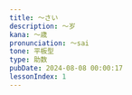 ```yaml
---
title: ～さい
description: ～岁
kana: ～歳
pronunciation: 〜sai
tone: 平板型
type: 助数
pubDate: 2024-08-08 00:00:17
lessonIndex: 1
---
```

